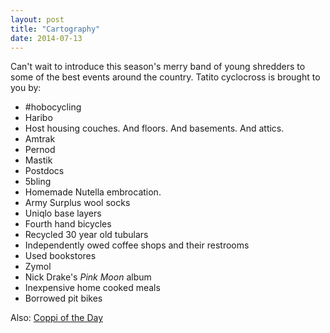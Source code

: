 ```yaml
---
layout: post
title: "Cartography"
date: 2014-07-13
---
```


Can't wait to introduce this season's merry band of young shredders to some of the best events around the country. Tatito cyclocross is brought to you by:

- \#hobocycling
- Haribo
- Host housing couches. And floors. And basements. And attics.
- Amtrak
- Pernod
- Mastik
- Postdocs
- 5bling
- Homemade Nutella embrocation.
- Army Surplus wool socks
- Uniqlo base layers
- Fourth hand bicycles
- Recycled 30 year old tubulars
- Independently owed coffee shops and their restrooms
- Used bookstores
- Zymol
- Nick Drake's _Pink Moon_ album
- Inexpensive home cooked meals
- Borrowed pit bikes

Also: [Coppi of the Day](http://iconosquare.com/p/754485344162817478_260921032#/detail/754485344162817478_260921032)
